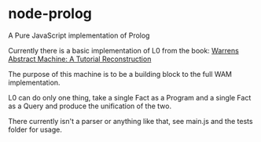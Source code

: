 node-prolog
===========

A Pure JavaScript implementation of Prolog 

Currently there is a basic implementation of L0 from the book:
[Warrens Abstract Machine: A Tutorial Reconstruction](http://wambook.sourceforge.net/)

The purpose of this machine is to be a building block to the full WAM implementation. 

L0 can do only one thing, take a single Fact as a Program and a single Fact as a Query and produce the unification of the two.

There currently isn't a parser or anything like that, see main.js and the tests folder for usage.
